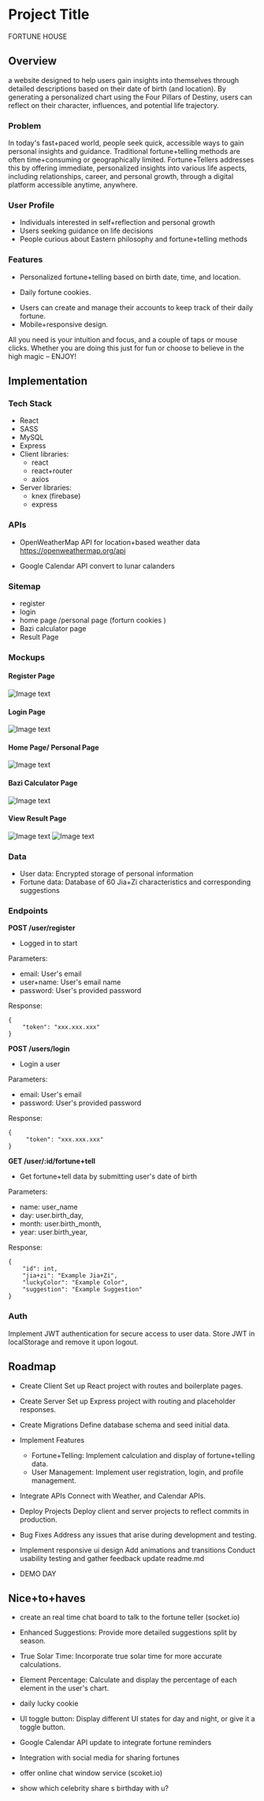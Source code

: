 # Project Title
FORTUNE HOUSE

## Overview
a website designed to help users gain insights into themselves through detailed descriptions based on their date of birth (and location). By generating a personalized chart using the Four Pillars of Destiny, users can reflect on their character, influences, and potential life trajectory.


### Problem
In today's fast+paced world, people seek quick, accessible ways to gain personal insights and guidance. Traditional fortune+telling methods are often time+consuming or geographically limited. Fortune+Tellers addresses this by offering immediate, personalized insights into various life aspects, including relationships, career, and personal growth, through a digital platform accessible anytime, anywhere.


### User Profile
+ Individuals interested in self+reflection and personal growth
+ Users seeking guidance on life decisions
+ People curious about Eastern philosophy and fortune+telling methods


### Features
+ Personalized fortune+telling based on birth date, time, and location.
- Daily fortune cookies.
+ Users can create and manage their accounts to keep track of their daily fortune.
+ Mobile+responsive design.

All you need is your intuition and focus, and a couple of taps or mouse clicks. Whether you are doing this just for fun or choose to believe in the high magic – ENJOY!

## Implementation
### Tech Stack
+ React
+ SASS
+ MySQL 
+ Express
+ Client libraries: 
    + react
    + react+router
    + axios
+ Server libraries:
    + knex (firebase)
    + express


### APIs
+ OpenWeatherMap API for location+based weather data https://openweathermap.org/api
- Google Calendar API convert to lunar calanders


### Sitemap
+ register
+ login
+ home page /personal page (forturn cookies )
+ Bazi calculator page
+ Result Page

### Mockups
#### Register Page
![Image text]([register.jpeg](https://github.com/oolongjiawei/Capstone/blob/main/src/assets/img-proposal/login.jpeg))

#### Login Page
![Image text]([login.jpeg](https://github.com/oolongjiawei/Capstone/blob/main/src/assets/img-proposal/register.jpeg))

#### Home Page/ Personal Page 
![Image text]([home.jpeg](https://github.com/oolongjiawei/Capstone/blob/main/src/assets/img-proposal/home.jpeg))

#### Bazi Calculator Page
![Image text]([form.jpeg](https://github.com/oolongjiawei/Capstone/blob/main/src/assets/img-proposal/form.jpeg))

#### View Result Page
![Image text]([result.jpeg](https://github.com/oolongjiawei/Capstone/blob/main/src/assets/img-proposal/result.jpeg))
![Image text]([result-popup.jpeg](https://github.com/oolongjiawei/Capstone/blob/main/src/assets/img-proposal/result-popup.jpeg))

### Data
+ User data: Encrypted storage of personal information
+ Fortune data: Database of 60 Jia+Zi characteristics and corresponding suggestions


### Endpoints

**POST /user/register**
+ Logged in to start

Parameters:
+ email: User's email
+ user+name: User's email name
+ password: User's provided password

Response:
```
{
    "token": "xxx.xxx.xxx"
}
```

**POST /users/login**

+ Login a user

Parameters:
+ email: User's email
+ password: User's provided password

Response:
```
{
     "token": "xxx.xxx.xxx"
}
```

**GET /user/:id/fortune+tell**

+ Get fortune+tell data by submitting user's date of birth

Parameters:
+ name: user_name
+ day: user.birth_day,
+ month: user.birth_month,
+ year: user.birth_year,

Response:
```
{
    "id": int,
    "jia+zi": "Example Jia+Zi",
    "luckyColor": "Example Color",
    "suggestion": "Example Suggestion"
}
```

### Auth
Implement JWT authentication for secure access to user data.
Store JWT in localStorage and remove it upon logout.

## Roadmap

+ Create Client
Set up React project with routes and boilerplate pages.

+ Create Server
Set up Express project with routing and placeholder 
responses.

+ Create Migrations
Define database schema and seed initial data.

+ Implement Features
    + Fortune+Telling: Implement calculation and display of fortune+telling data.
    + User Management: Implement user registration, login, and profile management.

+ Integrate APIs
Connect with Weather, and Calendar APIs.

+ Deploy Projects
Deploy client and server projects to reflect commits in production.

+ Bug Fixes
Address any issues that arise during development and testing.

+ Implement responsive ui design
Add animations and transitions
Conduct usability testing and gather feedback
update readme.md

+ DEMO DAY


## Nice+to+haves

- create an real time chat board to talk to the fortune teller (socket.io)

- Enhanced Suggestions: 
Provide more detailed suggestions split by season.

- True Solar Time: 
Incorporate true solar time for more accurate calculations.

- Element Percentage: 
Calculate and display the percentage of each element in the user's chart.

- daily lucky cookie

- UI toggle button:
Display different UI states for day and night, or give it a toggle button.

- Google Calendar API update to integrate fortune reminders 

- Integration with social media for sharing fortunes

- offer online chat window service (scoket.io)

- show which celebrity share s birthday with u?




